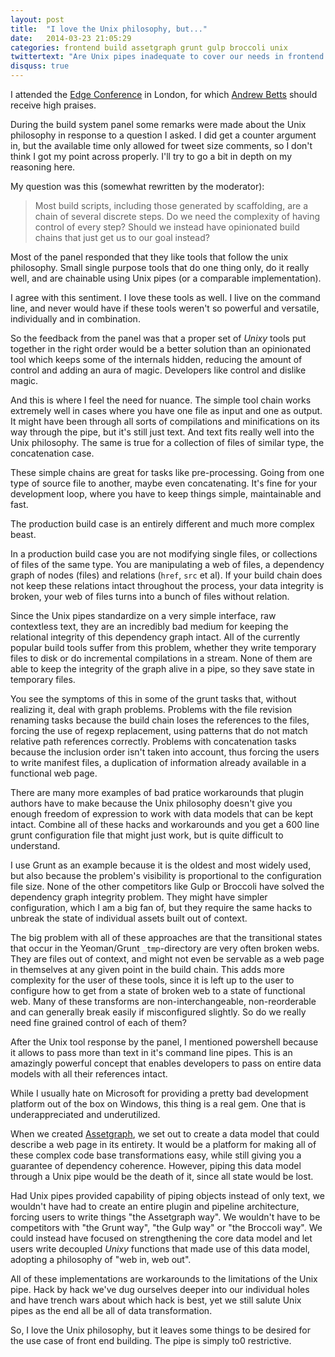 ```yaml
---
layout: post
title:  "I love the Unix philosophy, but..."
date:   2014-03-23 21:05:29
categories: frontend build assetgraph grunt gulp broccoli unix
twittertext: "Are Unix pipes inadequate to cover our needs in frontend build systems?"
disquss: true
---
```


I attended the [Edge Conference](http://edgeconf.com/2014-london) in London, for which [Andrew Betts](https://twitter.com/triblondon) should receive high praises.

During the build system panel some remarks were made about the Unix philosophy in response to a question I asked. I did get a counter argument in, but the available time only allowed for tweet size comments, so I don't think I got my point across properly. I'll try to go a bit in depth on my reasoning here.


My question was this (somewhat rewritten by the moderator):

> Most build scripts, including those generated by scaffolding, are a chain of several discrete steps. Do we need the complexity of having control of every step? Should we instead have opinionated build chains that just get us to our goal instead?

Most of the panel responded that they like tools that follow the unix philosophy. Small single purpose tools that do one thing only, do it really well, and are chainable using Unix pipes (or a comparable implementation).

I agree with this sentiment. I love these tools as well. I live on the command line, and never would have if these tools weren't so powerful and versatile, individually and in combination.

So the feedback from the panel was that a proper set of *Unixy* tools put together in the right order would be a better solution than an opinionated tool which keeps some of the internals hidden, reducing the amount of control and adding an aura of magic. Developers like control and dislike magic.

And this is where I feel the need for nuance. The simple tool chain works extremely well in cases where you have one file as input and one as output. It might have been through all sorts of compilations and minifications on its way through the pipe, but it's still just text. And text fits really well into the Unix philosophy. The same is true for a collection of files of similar type, the concatenation case.

These simple chains are great for tasks like pre-processing. Going from one type of source file to another, maybe even concatenating. It's fine for your development loop, where you have to keep things simple, maintainable and fast.

The production build case is an entirely different and much more complex beast.

In a production build case you are not modifying single files, or collections of files of the same type. You are manipulating a web of files, a dependency graph of nodes (files) and relations (`href`, `src` et al). If your build chain does not keep these relations intact throughout the process, your data integrity is broken, your web of files turns into a bunch of files without relation.

Since the Unix pipes standardize on a very simple interface, raw contextless text, they are an incredibly bad medium for keeping the relational integrity of this dependency graph intact. All of the currently popular build tools suffer from this problem, whether they write temporary files to disk or do incremental compilations in a stream. None of them are able to keep the integrity of the graph alive in a pipe, so they save state in temporary files.

You see the symptoms of this in some of the grunt tasks that, without realizing it, deal with graph problems. Problems with the file revision renaming tasks because the build chain loses the references to the files, forcing the use of regexp replacement, using patterns that do not match relative path references correctly. Problems with concatenation tasks because the inclusion order isn't taken into account, thus forcing the users to write manifest files, a duplication of information already available in a functional web page.

There are many more examples of bad pratice workarounds that plugin authors have to make because the Unix philosophy doesn't give you enough freedom of expression to work with data models that can be kept intact. Combine all of these hacks and workarounds and you get a 600 line grunt configuration file that might just work, but is quite difficult to understand.

I use Grunt as an example because it is the oldest and most widely used, but also because the problem's visibility is proportional to the configuration file size. None of the other competitors like Gulp or Broccoli have solved the dependency graph integrity problem. They might have simpler configuration, which I am a big fan of, but they require the same hacks to unbreak the state of individual assets built out of context.

The big problem with all of these approaches are that the transitional states that occur in the Yeoman/Grunt `_tmp`-directory are very often broken webs. They are files out of context, and might not even be servable as a web page in themselves at any given point in the build chain. This adds more complexity for the user of these tools, since it is left up to the user to configure how to get from a state of broken web to a state of functional web. Many of these transforms are non-interchangeable, non-reorderable and can generally break easily if misconfigured slightly. So do we really need fine grained control of each of them?

After the Unix tool response by the panel, I mentioned powershell because it allows to pass more than text in it's command line pipes. This is an amazingly powerful concept that enables developers to pass on entire data models with all their references intact.

While I usually hate on Microsoft for providing a pretty bad development platform out of the box on Windows, this thing is a real gem. One that is underappreciated and underutilized.

When we created [Assetgraph](http://github.com/assetgraph/assetgraph/), we set out to create a data model that could describe a web page in its entirety. It would be a platform for making all of these complex code base transformations easy, while still giving you a guarantee of dependency coherence. However, piping this data model through a Unix pipe would be the death of it, since all state would be lost.

Had Unix pipes provided capability of piping objects instead of only text, we wouldn't have had to create an entire plugin and pipeline architecture, forcing users to write things "the Assetgraph way". We wouldn't have to be competitors with "the Grunt way", "the Gulp way" or "the Broccoli way". We could instead have focused on strengthening the core data model and let users write decoupled *Unixy* functions that made use of this data model, adopting a philosophy of "web in, web out".

All of these implementations are workarounds to the limitations of the Unix pipe. Hack by hack we've dug ourselves deeper into our individual holes and have trench wars about which hack is best, yet we still salute Unix pipes as the end all be all of data transformation.

So, I love the Unix philosophy, but it leaves some things to be desired for the use case of front end building. The pipe is simply to0 restrictive.
